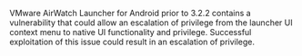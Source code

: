 VMware AirWatch Launcher for Android prior to 3.2.2 contains a vulnerability that could allow an escalation of privilege from the launcher UI context menu to native UI functionality and privilege. Successful exploitation of this issue could result in an escalation of privilege.